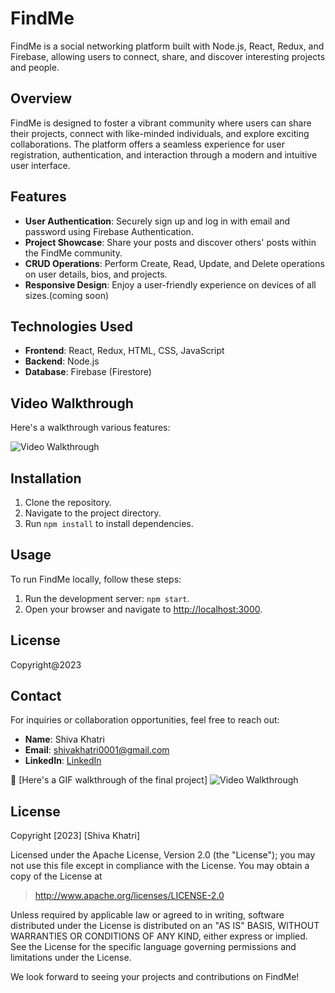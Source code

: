 # FindMe

FindMe is a social networking platform built with Node.js, React, Redux, and Firebase, allowing users to connect, share, and discover interesting projects and people.

## Overview

FindMe is designed to foster a vibrant community where users can share their projects, connect with like-minded individuals, and explore exciting collaborations. The platform offers a seamless experience for user registration, authentication, and interaction through a modern and intuitive user interface.

## Features

- **User Authentication**: Securely sign up and log in with email and password using Firebase Authentication.
- **Project Showcase**: Share your posts and discover others' posts within the FindMe community.
- **CRUD Operations**: Perform Create, Read, Update, and Delete operations on user details, bios, and projects.
- **Responsive Design**: Enjoy a user-friendly experience on devices of all sizes.(coming soon)

## Technologies Used

- **Frontend**: React, Redux, HTML, CSS, JavaScript
- **Backend**: Node.js
- **Database**: Firebase (Firestore)

## Video Walkthrough

Here's a walkthrough various features:

<img src='' title='Video Walkthrough' width='' alt='Video Walkthrough' />

## Installation

1. Clone the repository.
2. Navigate to the project directory.
3. Run `npm install` to install dependencies.

## Usage

To run FindMe locally, follow these steps:

1. Run the development server: `npm start`.
2. Open your browser and navigate to [http://localhost:3000](http://localhost:3000).



## License

Copyright@2023

## Contact

For inquiries or collaboration opportunities, feel free to reach out:

- **Name**: Shiva Khatri
- **Email**: shivakhatri0001@gmail.com
- **LinkedIn**: [LinkedIn](https://www.linkedin.com/in/shiva-khatri/)

🔗 [Here's a GIF walkthrough of the final project]
<img src='./wholeapp.gif' title='Video Walkthrough' width='' alt='Video Walkthrough' />



## License

Copyright [2023] [Shiva Khatri]

Licensed under the Apache License, Version 2.0 (the "License"); you may not use this file except in compliance with the License. You may obtain a copy of the License at

> http://www.apache.org/licenses/LICENSE-2.0

Unless required by applicable law or agreed to in writing, software distributed under the License is distributed on an "AS IS" BASIS, WITHOUT WARRANTIES OR CONDITIONS OF ANY KIND, either express or implied. See the License for the specific language governing permissions and limitations under the License.


We look forward to seeing your projects and contributions on FindMe!
